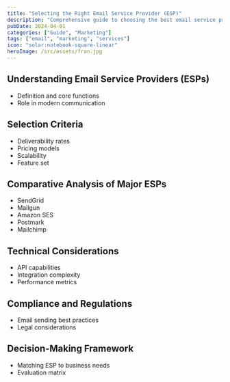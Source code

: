 ```yaml
---
title: "Selecting the Right Email Service Provider (ESP)"
description: "Comprehensive guide to choosing the best email service provider for your business needs"
pubDate: 2024-04-01
categories: ["Guide", "Marketing"]
tags: ["email", "marketing", "services"]
icon: "solar:notebook-square-linear"
heroImage: /src/assets/fran.jpg
---
```


## Understanding Email Service Providers (ESPs)

- Definition and core functions
- Role in modern communication

## Selection Criteria

- Deliverability rates
- Pricing models
- Scalability
- Feature set

## Comparative Analysis of Major ESPs

- SendGrid
- Mailgun
- Amazon SES
- Postmark
- Mailchimp

## Technical Considerations

- API capabilities
- Integration complexity
- Performance metrics

## Compliance and Regulations

- Email sending best practices
- Legal considerations

## Decision-Making Framework

- Matching ESP to business needs
- Evaluation matrix
